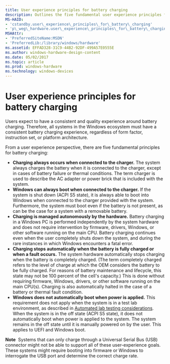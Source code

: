 ```yaml
---
title: User experience principles for battery charging
description: Outlines the five fundamental user experience principles for battery charging.
MS-HAID:
- 'cstandby.user\_experience\_principles\_for\_battery\_charging'
- 'p\_weg\_hardware.user\_experience\_principles\_for\_battery\_charging'
MSHAttr:
- 'PreferredSiteName:MSDN'
- 'PreferredLib:/library/windows/hardware'
ms.assetid: EFFAD328-31C9-44B2-92DF-499A57E0555E
ms.author: windows-hardware-design-content
ms.date: 05/02/2017
ms.topic: article
ms.prod: windows-hardware
ms.technology: windows-devices
---
```


# User experience principles for battery charging


Users expect to have a consistent and quality experience around battery charging. Therefore, all systems in the Windows ecosystem must have a consistent battery charging experience, regardless of form factor, instruction set, or platform architecture.

From a user experience perspective, there are five fundamental principles for battery charging:

-   **Charging always occurs when connected to the charger.** The system always charges the battery when it is connected to the charger, except in cases of battery failure or thermal conditions. The term charger is used to describe the AC adapter or power brick that is included with the system.
-   **Windows can always boot when connected to the charger.** If the system is shut down (ACPI S5 state), it is always able to boot into Windows when connected to the charger provided with the system. Furthermore, the system must boot even if the battery is not present, as can be the case for a system with a removable battery.
-   **Charging is managed autonomously by the hardware.** Battery charging in a Windows PC is performed independently by the system hardware and does not require intervention by firmware, drivers, Windows, or other software running on the main CPU. Battery charging continues even when the user completely shuts down the system, and during the rare instances in which Windows encounters a fatal error.
-   **Charging stops automatically when the battery is fully charged or when a fault occurs.** The system hardware automatically stops charging when the battery is completely charged. (The term completely charged refers to the level of charge at which the OEM considers the battery to be fully charged. For reasons of battery maintenance and lifecycle, this state may not be 100 percent of the cell's capacity.) This is done without requiring firmware, Windows, drivers, or other software running on the main CPU(s). Charging is also automatically halted in the case of a battery or thermal fault condition.
-   **Windows does not automatically boot when power is applied.** This requirement does not apply when the system is in a test lab environment, as described in [Automated lab testing considerations](automated-lab-testing-considerations.md). When the system is in the off state (ACPI S5 state), it does not automatically boot when power is applied to the system. The system remains in the off state until it is manually powered on by the user. This applies to UEFI and Windows boot.

**Note**  Systems that can only charge through a Universal Serial Bus (USB) connector might not be able to support all of these user-experience goals. These systems might require booting into firmware or Windows to interrogate the USB port and determine the correct charge rate.

 

 

 






